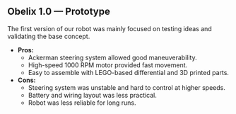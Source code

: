 ## Obelix 1.0 — Prototype
The first version of our robot was mainly focused on testing ideas and validating the base concept.  
- **Pros:**  
  - Ackerman steering system allowed good maneuverability.  
  - High-speed 1000 RPM motor provided fast movement.  
  - Easy to assemble with LEGO-based differential and 3D printed parts.  
- **Cons:**  
  - Steering system was unstable and hard to control at higher speeds.  
  - Battery and wiring layout was less practical.  
  - Robot was less reliable for long runs.  
